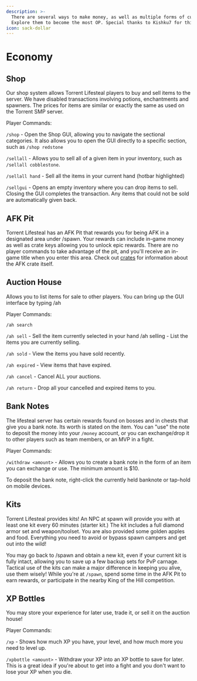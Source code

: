 ```yaml
---
description: >-
  There are several ways to make money, as well as multiple forms of currency.
  Explore them to become the most OP. Special thanks to Kishku7 for this page!
icon: sack-dollar
---
```


# Economy

## Shop

Our shop system allows Torrent Lifesteal players to buy and sell items to the server. We have disabled transactions involving potions, enchantments and spawners. The prices for items are similar or exactly the same as used on the Torrent SMP server.

Player Commands:&#x20;

`/shop` - Open the Shop GUI, allowing you to navigate the sectional categories. It also allows you to open the GUI directly to a specific section, such as `/shop redstone`

`/sellall` - Allows you to sell all of a given item in your inventory, such as `/sellall cobblestone`.&#x20;

`/sellall hand` - Sell all the items in your current hand (hotbar highlighted)

`/sellgui` - Opens an empty inventory where you can drop items to sell. Closing the GUI completes the transaction. Any items that could not be sold are automatically given back.

## AFK Pit

Torrent Lifesteal has an AFK Pit that rewards you for being AFK in a designated area under /spawn. Your rewards can include in-game money as well as crate keys allowing you to unlock epic rewards. There are no player commands to take advantage of the pit, and you'll receive an in-game title when you enter this area. Check out [crates](crates.md) for information about the AFK crate itself.

## Auction House

Allows you to list items for sale to other players. You can bring up the GUI interface by typing /ah

Player Commands:&#x20;

`/ah search`&#x20;

`/ah sell` - Sell the item currently selected in your hand /ah selling - List the items you are currently selling.&#x20;

`/ah sold` - View the items you have sold recently.

`/ah expired` - View items that have expired.&#x20;

`/ah cancel` - Cancel ALL your auctions.&#x20;

`/ah return` - Drop all your cancelled and expired items to you.

## Bank Notes

The lifesteal server has certain rewards found on bosses and in chests that give you a bank note. Its worth is stated on the item. You can "use" the note to deposit the money into your `/money` account, or you can exchange/drop it to other players such as team members, or an MVP in a fight.

Player Commands:&#x20;

`/withdraw <amount>` - Allows you to create a bank note in the form of an item you can exchange or use. The minimum amount is $10.&#x20;

To deposit the bank note, right-click the currently held banknote or tap-hold on mobile devices.

## Kits

Torrent Lifesteal provides kits! An NPC at spawn will provide you with at least one kit every 60 minutes (starter kit.) The kit includes a full diamond armor set and weapon/toolset. You are also provided some golden apples and food. Everything you need to avoid or bypass spawn campers and get out into the wild!

You may go back to /spawn and obtain a new kit, even if your current kit is fully intact, allowing you to save up a few backup sets for PvP carnage. Tactical use of the kits can make a major difference in keeping you alive, use them wisely! While you're at `/spawn`, spend some time in the AFK Pit to earn rewards, or participate in the nearby King of the Hill competition.

## XP Bottles

You may store your experience for later use, trade it, or sell it on the auction house!

Player Commands:

`/xp` - Shows how much XP you have, your level, and how much more you need to level up.

`/xpbottle <amount>` - Withdraw your XP into an XP bottle to save for later. This is a great idea if you're about to get into a fight and you don't want to lose your XP when you die.
